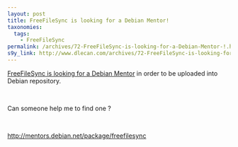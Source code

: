 ```yaml
---
layout: post
title: FreeFileSync is looking for a Debian Mentor!
taxonomies: 
  tags: 
    - FreeFileSync
permalink: /archives/72-FreeFileSync-is-looking-for-a-Debian-Mentor-!.html
s9y_link: http://www.dlecan.com/archives/72-FreeFileSync-is-looking-for-a-Debian-Mentor-!.html
---
```

<p><a href="http://mentors.debian.net/package/freefilesync">FreeFileSync is looking for a Debian Mentor</a> in order to be uploaded into Debian repository.</p><br />
<p>Can someone help me to find one ?</p><br />
<p><a href="http://mentors.debian.net/package/freefilesync">http://mentors.debian.net/package/freefilesync</a></p>
